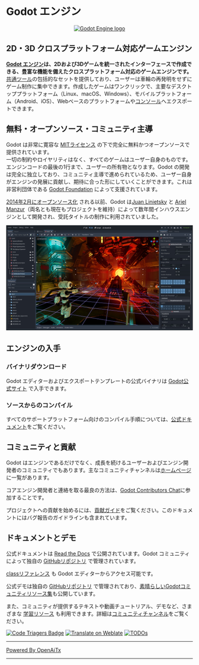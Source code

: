 # Godot エンジン

<p align="center">
  <a href="https://godotengine.org">
    <img src="logo_outlined.svg" width="400" alt="Godot Engine logo">
  </a>
</p>

## 2D・3D クロスプラットフォーム対応ゲームエンジン

**[Godot エンジン](https://godotengine.org)は、2Dおよび3Dゲームを統一されたインターフェースで作成できる、豊富な機能を備えたクロスプラットフォーム対応のゲームエンジンです。**  
[共通ツール](https://godotengine.org/features)の包括的なセットを提供しており、ユーザーは車輪の再発明をせずにゲーム制作に集中できます。作成したゲームはワンクリックで、主要なデスクトッププラットフォーム（Linux、macOS、Windows）、モバイルプラットフォーム（Android、iOS）、Webベースのプラットフォームや[コンソール](https://docs.godotengine.org/en/latest/tutorials/platform/consoles.html)へエクスポートできます。

## 無料・オープンソース・コミュニティ主導

Godot は非常に寛容な [MITライセンス](https://godotengine.org/license) の下で完全に無料かつオープンソースで提供されています。  
一切の制約やロイヤリティはなく、すべてのゲームはユーザー自身のものです。エンジンコードの最後の1行まで、ユーザーの所有物となります。Godot の開発は完全に独立しており、コミュニティ主導で進められているため、ユーザー自身がエンジンの発展に貢献し、期待に合った形にしていくことができます。これは非営利団体である [Godot Foundation](https://godot.foundation/) によって支援されています。

[2014年2月にオープンソース化](https://github.com/godotengine/godot/commit/0b806ee0fc9097fa7bda7ac0109191c9c5e0a1ac) される以前、Godot は[Juan Linietsky](https://github.com/reduz) と [Ariel Manzur](https://github.com/punto-)（両名とも現在もプロジェクトを維持）によって数年間インハウスエンジンとして開発され、受託タイトルの制作に利用されていました。

![Godot エンジンエディターでの3Dシーンのスクリーンショット](https://raw.githubusercontent.com/godotengine/godot-design/master/screenshots/editor_tps_demo_1920x1080.jpg)

## エンジンの入手

### バイナリダウンロード

Godot エディターおよびエクスポートテンプレートの公式バイナリは
[Godot公式サイト](https://godotengine.org/download) で入手できます。

### ソースからのコンパイル

すべてのサポートプラットフォーム向けのコンパイル手順については、[公式ドキュメント](https://docs.godotengine.org/en/latest/contributing/development/compiling)をご覧ください。

## コミュニティと貢献

Godot はエンジンであるだけでなく、成長を続けるユーザーおよびエンジン開発者のコミュニティでもあります。主なコミュニティチャンネルは[ホームページ](https://godotengine.org/community)に一覧があります。

コアエンジン開発者と連絡を取る最良の方法は、[Godot Contributors Chat](https://chat.godotengine.org)に参加することです。

プロジェクトへの貢献を始めるには、[貢献ガイド](CONTRIBUTING.md)をご覧ください。このドキュメントにはバグ報告のガイドラインも含まれています。

## ドキュメントとデモ

公式ドキュメントは [Read the Docs](https://docs.godotengine.org) で公開されています。Godot コミュニティによって独自の [GitHubリポジトリ](https://github.com/godotengine/godot-docs) で管理されています。

[classリファレンス](https://docs.godotengine.org/en/latest/classes/) も Godot エディターからアクセス可能です。

公式デモは独自の [GitHubリポジトリ](https://github.com/godotengine/godot-demo-projects) で管理されており、[素晴らしいGodotコミュニティリソース集](https://github.com/godotengine/awesome-godot)も公開しています。

また、コミュニティが提供するテキストや動画チュートリアル、デモなど、さまざまな
[学習リソース](https://docs.godotengine.org/en/latest/community/tutorials.html)
も利用できます。詳細は[コミュニティチャンネル](https://godotengine.org/community)をご覧ください。

[![Code Triagers Badge](https://www.codetriage.com/godotengine/godot/badges/users.svg)](https://www.codetriage.com/godotengine/godot)
[![Translate on Weblate](https://hosted.weblate.org/widgets/godot-engine/-/godot/svg-badge.svg)](https://hosted.weblate.org/engage/godot-engine/?utm_source=widget)
[![TODOs](https://badgen.net/https/api.tickgit.com/badgen/github.com/godotengine/godot)](https://www.tickgit.com/browse?repo=github.com/godotengine/godot)



---


[Powered By OpenAiTx](https://github.com/OpenAiTx/OpenAiTx)


---